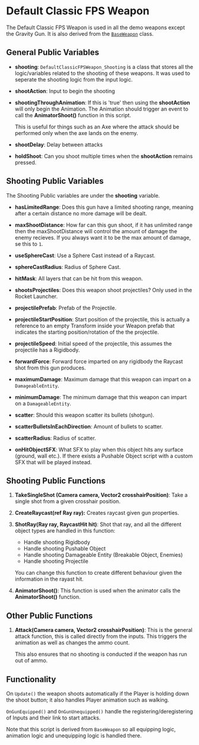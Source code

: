 # Default Classic FPS Weapon

The Default Classic FPS Weapon is used in all the demo weapons except the Gravity Gun. It is also derived from the [`BaseWeapon`](BaseWeapon.md) class.

## General Public Variables

- **shooting**: `DefaultClassicFPSWeapon_Shooting` is a class that stores all the logic/variables related to the shooting of these weapons. It was used to seperate the shooting logic from the input logic.

- **shootAction**: Input to begin the shooting

- **shootingThroughAnimation**: If this is 'true' then using the **shootAction** will only begin the Animation. The Animation should trigger an event to call the **AnimatorShoot()** function in this script.

  This is useful for things such as an Axe where the attack should be performed only when the axe lands on the enemy.

- **shootDelay**: Delay between attacks

- **holdShoot**: Can you shoot multiple times when the **shootAction** remains pressed.

## Shooting Public Variables

The Shooting Public variables are under the **shooting** variable.

- **hasLimitedRange**: Does this gun have a limited shooting range, meaning after a certain distance no more damage will be dealt.

- **maxShootDistance**: How far can this gun shoot, if it has unlimited range then the maxShootDistance will control the amount of damage the enemy recieves. If you always want it to be the max amount of damage, se this to `1`.

- **useSphereCast**: Use a Sphere Cast instead of a Raycast.

- **sphereCastRadius**: Radius of Sphere Cast.

- **hitMask**: All layers that can be hit from this weapon.

- **shootsProjectiles**: Does this weapon shoot projectiles? Only used in the Rocket Launcher.

- **projectilePrefab**: Prefab of the Projectile.

- **projectileStartPosition**: Start position of the projectile, this is actually a reference to an empty Transform inside your Weapon prefab that indicates the starting position/rotation of the the projectile.

- **projectileSpeed**: Initial speed of the projectile, this assumes the projectile has a Rigidbody.

- **forwardForce**: Forward force imparted on any rigidbody the Raycast shot from this gun produces.

- **maximumDamage**: Maximum damage that this weapon can impart on a `DamageableEntity`.

- **minimumDamage**: The minimum damage that this weapon can impart on a `DamageableEntity`.

- **scatter**: Should this weapon scatter its bullets (shotgun).

- **scatterBulletsInEachDirection**: Amount of bullets to scatter.

- **scatterRadius**: Radius of scatter.

- **onHitObjectSFX**: What SFX to play when this object hits any surface (ground, wall etc.). If there exists a Pushable Object script with a custom SFX that will be played instead.

## Shooting Public Functions

1. **TakeSingleShot (Camera camera, Vector2 crosshairPosition)**: Take a single shot from a given crosshair position.

2. **CreateRaycast(ref Ray ray):** Creates raycast given gun properties.

3. **ShotRay(Ray ray, RaycastHit hit)**: Shot that ray, and all the different object types are handled in this function:

   - Handle shooting Rigidbody
   - Handle shooting Pushable Object
   - Handle shooting Damageable Entity (Breakable Object, Enemies)
   - Handle shooting Projectile

   You can change this function to create different behaviour given the information in the rayast hit.

4. **AnimatorShoot()**: This function is used when the animator calls the **AnimatorShoot()** function.

## Other Public Functions

1. **Attack(Camera camera, Vector2 crosshairPosition)**: This is the general attack function, this is called directly from the inputs. This triggers the animation as well as changes the ammo count.

   This also ensures that no shooting is conducted if the weapon has run out of ammo.

## Functionality

On `Update()` the weapon shoots automatically if the Player is holding down the shoot button; it also handles Player animation such as walking.

`OnGunEquipped()` and `OnGunUnequipped()` handle the registering/deregistering of Inputs and their link to start attacks.

Note that this script is derived from `BaseWeapon` so all equipping logic, animation logic and unequipping logic is handled there.
